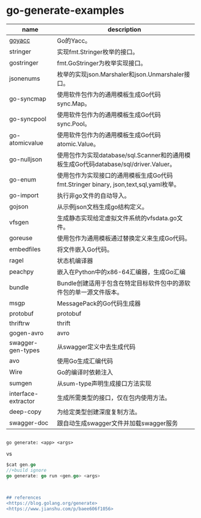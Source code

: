 # go-generate-examples


| name                 | description                                                               |
|----------------------|---------------------------------------------------------------------------|
| [goyacc]()               | Go的Yacc。                                                                  |
| stringer             | 实现fmt.Stringer枚举的接口。                                                     |
| gostringer           | fmt.GoStringer为枚举实现接口。                                                   |
| jsonenums            | 枚举的实现json.Marshaler和json.Unmarshaler接口。                                 |
| go-syncmap          | 使用软件包作为的通用模板生成Go代码sync.Map。                                              |
| go-syncpool         | 使用软件包作为的通用模板生成Go代码sync.Pool。                                             |
| go-atomicvalue      | 使用软件包作为的通用模板生成Go代码atomic.Value。                                          |
| go-nulljson         | 使用包作为实现database/sql.Scanner和的通用模板生成Go代码database/sql/driver.Valuer。      |
| go-enum             | 使用包作为实现接口的通用模板生成Go代码fmt\.Stringer binary, json,text,sql,yaml枚举。 |
| go-import           | 执行非go文件的自动导入。                                                             |
| gojson               | 从示例json文档生成go结构定义。                                                        |
| vfsgen               | 生成静态实现给定虚拟文件系统的vfsdata.go文件。                                             |
| goreuse              | 使用包作为通用模板通过替换定义来生成Go代码。                                                   |
| embedfiles           | 将文件嵌入Go代码。                                                                |
| ragel                | 状态机编译器                                                                    |
| peachpy              | 嵌入在Python中的x86-64汇编器，生成Go汇编                                              |
| bundle               | Bundle创建适用于包含在特定目标软件包中的源软件包的单一源文件版本。                                      |
| msgp                 | MessagePack的Go代码生成器                                                       |
| protobuf             | protobuf                                                                  |
| thriftrw             | thrift                                                                    |
| gogen-avro          | avro                                                                      |
| swagger-gen-types  | 从swagger定义中去生成代码                                                          |
| avo                  | 使用Go生成汇编代码                                                                |
| Wire                 | Go的编译时依赖注入                                                                |
| sumgen               | 从sum-type声明生成接口方法实现                                                      |
| interface-extractor | 生成所需类型的接口，仅在包内使用方法。                                                       |
| deep-copy           | 为给定类型创建深度复制方法。                                                            |
| swagger-doc         | 跟自动生成swagger文件并加载swagger服务                                                            |



##

`go generate: <app> <args>`

vs

```Go
$cat gen.go
//+build ignore
go generate: go run <gen.go> <args>
`


## references
<https://blog.golang.org/generate>
<https://www.jianshu.com/p/baee606f1056>